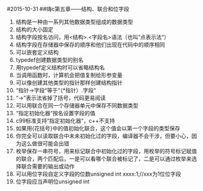 #2015-10-31
##嗨c第五章——结构、联合和位字段
1. 结构是一种由一系列其他数据类型组成的数据类型
2. 结构的大小固定
3. 结构字段按名访问，用<结构>.<字段名>语法（也叫“点表示法“）
4. 结构字段在存储器中保存的顺序和他们出现在代码中的顺序相同
5. 可以嵌套定义结构
6. typedef创建数据类型的别名
7. 用typedef定义结构时可以省略结构名
8. 当调用函数时，计算机会把值复制给形参变量
9. 可以像创建其他类型的指针那样创建结构指针
10. “指针->字段“等于“（*指针）.字段“
11. “->"表示法省掉了括号，代码更易阅读
12. 可以用联合在同一个存储器单元中保存不同数据类型
13. “指定初始化器“按名设置字段的值
14. c99标准支持“指定初始化器“，c++不支持
15. 如果用{花括号}中的值初始化联合，这个值会以第一个字段的类型保存
16. 你完全可以读取联合中未未初始化过的字段，编译器不会干涉，但要小心，因为这么做很可能会出错
17. 枚举保存一串符号，用来标记联合中初始化过的字段，用枚举的符号标记赋值的联合，两个匹配后，一是可以看哪个联合被标记了，二是可以通过枚举来选择联合需要的输出或动作
18. 可以用位字段自定义字段的位数unsigned int xxxx:1;//xxx为1位位字段
19. 位字段应当声明位unsigned int
